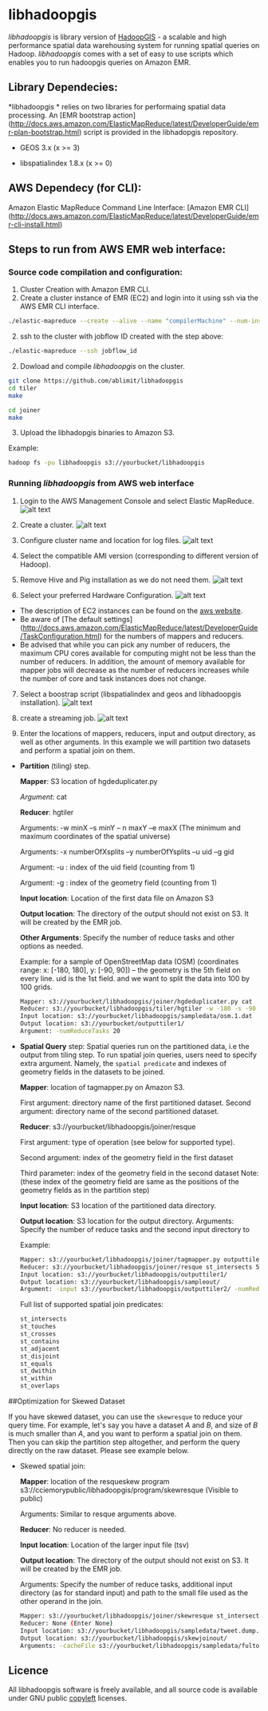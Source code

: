 # libhadoopgis
*libhadoopgis* is library version of [HadoopGIS](https://github.com/Hadoop-GIS/Hadoop-GIS) - a 
scalable and high performance spatial data warehousing system for running spatial queries on 
Hadoop. *libhadoopgis* comes with a set of easy to use scripts which enables you to run 
hadoopgis queries on Amazon EMR.

## Library Dependecies:
*libhadoopgis * relies on two libraries for performaing spatial data processing. An [EMR bootstrap action] (http://docs.aws.amazon.com/ElasticMapReduce/latest/DeveloperGuide/emr-plan-bootstrap.html) script is provided in the libhadopgis repository.

- GEOS 3.x (x >= 3)

- libspatialindex 1.8.x (x >= 0)

## AWS Dependecy (for CLI):
Amazon Elastic MapReduce Command Line Interface: [Amazon EMR CLI] (http://docs.aws.amazon.com/ElasticMapReduce/latest/DeveloperGuide/emr-cli-install.html)

## Steps to run from AWS EMR web interface:

### Source code compilation and configuration:

1. Cluster Creation with Amazon EMR CLI.
  1. Create a cluster instance of EMR (EC2) and login into it using ssh via the AWS EMR CLI interface.

  ```bash 
  ./elastic-mapreduce --create --alive --name "compilerMachine" --num-instances=1 --master-instance-type=m1.medium
  ```

  2. ssh to the cluster with jobflow ID created with the step above:

  ```bash
  ./elastic-mapreduce --ssh jobflow_id
  ```


2. Dowload and compile *libhadoopgis* on the cluster.

  ```bash
  git clone https://github.com/ablimit/libhadoopgis
  cd tiler
  make

  cd joiner
  make
  ```

3. Upload the libhadopgis binaries to Amazon S3.
  
  Example:
  ```bash
  hadoop fs -pu libhadoopgis s3://yourbucket/libhadoopgis
  ```


### Running *libhadoopgis* from AWS web interface
1. Login to the AWS Management Console and select Elastic MapReduce.
![alt text](https://github.com/ablimit/libhadoopgis/raw/master/documentation/images/1.png "Select EMR")

2. Create a cluster.
![alt text](https://github.com/ablimit/libhadoopgis/raw/master/documentation/images/2.png "Create a cluster")

3. Configure cluster name and location for log files.
![alt text](https://github.com/ablimit/libhadoopgis/raw/master/documentation/images/3.png "configure cluster")

4. Select the compatible AMI version (corresponding to different version of Hadoop).

5. Remove Hive and Pig installation as we do not need them.
![alt text](https://github.com/ablimit/libhadoopgis/raw/master/documentation/images/5.png "remove hive and pig")

6. Select your preferred Hardware Configuration.
![alt text](https://github.com/ablimit/libhadoopgis/raw/master/documentation/images/6.png "configure hardware")
  * The description of EC2 instances can be found on the [aws website](http://aws.amazon.com/ec2/instance-types/instance-details/).
  * Be aware of [The default settings] (http://docs.aws.amazon.com/ElasticMapReduce/latest/DeveloperGuide/TaskConfiguration.html) for the numbers of mappers and reducers.  
  * Be advised that while you can pick any number of reducers, the maximum CPU cores available for computing might not be less than the number of reducers. In addition, the amount of memory available for mapper jobs will decrease as the number of reducers increases while the number of core and task instances does not change.


7. Select a boostrap script (libspatialindex and geos and libhadoopgis installation).
![alt text](https://github.com/ablimit/libhadoopgis/raw/master/documentation/images/7.png "bootstrap")

8. create a streaming job.
![alt text](https://github.com/ablimit/libhadoopgis/raw/master/documentation/images/8.png "streaming")

9. Enter the locations of mappers, reducers, input and output directory, as well as other arguments. In this example we will partition two datasets and perform a spatial join on them.
  * **Partition** (tiling) step.

    **Mapper**: S3 location of hgdeduplicater.py
    
    _Argument_: cat
   
    **Reducer**: hgtiler
    
    Arguments: -w minX –s minY – n maxY –e maxX (The minimum and maximum coordinates of the spatial universe)
    
    Arguments: -x numberOfXsplits –y numberOfYsplits –u uid –g gid
    
    Argument: -u : index of the uid field (counting from 1)
    
    Argument: -g : index of the geometry field (counting from 1)
   
    **Input location**: Location of the first data file on Amazon S3
   
    **Output location**: The directory of the output should not exist on S3. It will be created by the EMR job.
   
    **Other Arguments**: Specify the number of reduce tasks and other options as needed.
  
    Example: for a sample of OpenStreetMap data (OSM) (coordinates range: x: [-180, 180], y: [-90, 90]) – the geometry is the 5th field on every line. uid is the 1st field. and we want to split the data into 100 by 100 grids.
   
    ```bash
    Mapper: s3://yourbucket/libhadoopgis/joiner/hgdeduplicater.py cat 
    Reducer: s3://yourbucket/libhadoopgis/tiler/hgtiler -w -180 -s -90 -n 90 -e 180 -x 100 -y 100 -u 1 -g 5
    Input location: s3://yourbucket/libhadoopgis/sampledata/osm.1.dat
    Output location: s3://yourbucket/outputtiler1/
    Argument: -numReduceTasks 20
    ```

  * **Spatial Query** step:
    Spatial queries run on the partitioned data, i.e the output from tiling step. To run spatial join queries, 
    users need to specify extra argument. Namely, the `spatial predicate` and indexes of geometry fields in 
    the datasets to be joined.
    
     **Mapper**: location of tagmapper.py on Amazon S3.
     
      First argument: directory name of the first partitioned dataset.
      Second argument: directory name of the second partitioned dataset.
    
     **Reducer**: s3://yourbucket/libhadoopgis/joiner/resque
      
      First argument: type of operation (see below for supported type).
    
      Second argument: index of the geometry field in the first dataset
    
      Third parameter: index of the geometry field in the second dataset
      Note: (these index of the geometry field are same as the positions of the geometry fields as in the partition step)
    
     **Input location**: S3 location of the partitioned data directory.
    
     **Output location**: S3 location for the output directory.
      Arguments: Specify the number of reduce tasks and the second input directory to


    Example:
    
    ```bash
    Mapper: s3://yourbucket/libhadoopgis/joiner/tagmapper.py outputtiler1 outputtiler2
    Reducer: s3://yourbucket/libhadoopgis/joiner/resque st_intersects 5 5
    Input location: s3://yourbucket/libhadoopgis/outputtiler1/
    Output location: s3://yourbucket/libhadoopgis/sampleout/
    Argument: -input s3://yourbucket/libhadoopgis/outputtiler2/ -numReduceTasks 10
    ```
    
    Full list of supported spatial join predicates:
    
    ```bash
    st_intersects
    st_touches
    st_crosses
    st_contains
    st_adjacent
    st_disjoint
    st_equals
    st_dwithin 
    st_within
    st_overlaps
    ```

##Optimization for Skewed Dataset

If you have skewed dataset, you can use the `skewresque` to reduce your query time. For example, let's say you have a dataset _A_ and _B_, and size of _B_ is much smaller than _A_, and you want to perform a spatial join on them. Then you can skip the partition step altogether, and perform the query directly on the raw dataset. Please see example below.

* Skewed spatial join:
   
  **Mapper**: location of the resqueskew program s3://cciemorypublic/libhadoopgis/program/skewresque
(Visible to public)
    
  Arguments: Similar to resque arguments above.
   
  **Reducer**: No reducer is needed.
   
  **Input location**: Location of the larger input file (tsv)
  
  **Output location**: The directory of the output should not exist on S3. It will be created by the EMR job.
   
  Arguments: Specify the number of reduce tasks, additional input directory (as for standard input) and path 
  to the small file used as the other operand in the join.
  ```bash
  Mapper: s3://yourbucket/libhadoopgis/joiner/skewresque st_intersects 2 1
  Reducer: None (Enter None)
  Input location: s3://yourbucket/libhadoopgis/sampledata/tweet.dump.tsv
  Output location: s3://yourbucket/libhadoopgis/skewjoinout/
  Arguments: -cacheFile s3://yourbucket/libhadoopgis/sampledata/fulton.tsv#hgskewinput -numReduceTasks 0
  ```


## Licence
All libhadoopgis software is freely available, and all source code 
is available under GNU public [copyleft](http://www.gnu.org/copyleft/ "copyleft") licenses.

